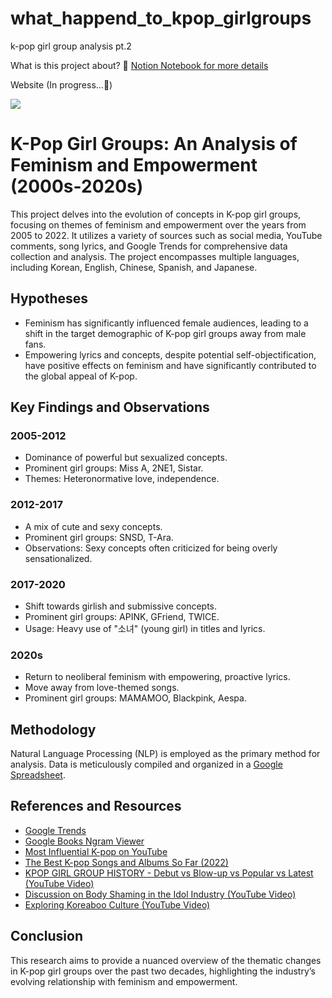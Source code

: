 # what_happend_to_kpop_girlgroups
k-pop girl group analysis pt.2

What is this project about? 📝 
[Notion Notebook for more details](https://g1gigi.notion.site/K-pop-Analysis-ongoing-fa2ba660b83445b6989cd569a22419d9?pvs=4)

Website (In progress...🤫) 

![](https://github.com/JiwonGigiShin/what_happend_to_kpop_girlgroups/blob/main/for_readme/%E1%84%8B%E1%85%B0%E1%86%B8%E1%84%89%E1%85%A1%E1%84%8B%E1%85%B5%E1%84%90%E1%85%B3.gif)


# K-Pop Girl Groups: An Analysis of Feminism and Empowerment (2000s-2020s)

This project delves into the evolution of concepts in K-pop girl groups, focusing on themes of feminism and empowerment over the years from 2005 to 2022. It utilizes a variety of sources such as social media, YouTube comments, song lyrics, and Google Trends for comprehensive data collection and analysis. The project encompasses multiple languages, including Korean, English, Chinese, Spanish, and Japanese.

## Hypotheses

- Feminism has significantly influenced female audiences, leading to a shift in the target demographic of K-pop girl groups away from male fans.
- Empowering lyrics and concepts, despite potential self-objectification, have positive effects on feminism and have significantly contributed to the global appeal of K-pop.

## Key Findings and Observations

### 2005-2012
- Dominance of powerful but sexualized concepts.
- Prominent girl groups: Miss A, 2NE1, Sistar.
- Themes: Heteronormative love, independence.

### 2012-2017
- A mix of cute and sexy concepts.
- Prominent girl groups: SNSD, T-Ara.
- Observations: Sexy concepts often criticized for being overly sensationalized.

### 2017-2020
- Shift towards girlish and submissive concepts.
- Prominent girl groups: APINK, GFriend, TWICE.
- Usage: Heavy use of "소녀" (young girl) in titles and lyrics.

### 2020s
- Return to neoliberal feminism with empowering, proactive lyrics.
- Move away from love-themed songs.
- Prominent girl groups: MAMAMOO, Blackpink, Aespa.

## Methodology

Natural Language Processing (NLP) is employed as the primary method for analysis. Data is meticulously compiled and organized in a [Google Spreadsheet](https://docs.google.com/spreadsheets/d/1_1dWALSdpBK9ruh2G7tzc3RqxpCU9WAF08p6ZYQLLBs/edit#gid=0).

## References and Resources

- [Google Trends](https://trends.google.co.kr/trends/?geo=GB)
- [Google Books Ngram Viewer](https://books.google.com/ngrams/)
- [Most Influential K-pop on YouTube](https://youtu.be/zKAReALatl0)
- [The Best K-pop Songs and Albums So Far (2022)](https://time.com/6184416/best-kpop-2022-so-far/)
- [KPOP GIRL GROUP HISTORY - Debut vs Blow-up vs Popular vs Latest (YouTube Video)](https://www.youtube.com/watch?v=5xOcyPVTQmg&t=651s)
- [Discussion on Body Shaming in the Idol Industry (YouTube Video)](https://youtube.com/shorts/Rrz4m7Ls41o?feature=share)
- [Exploring Koreaboo Culture (YouTube Video)](https://www.youtube.com/watch?v=15zgBaTeMxo&t=54s)

## Conclusion

This research aims to provide a nuanced overview of the thematic changes in K-pop girl groups over the past two decades, highlighting the industry’s evolving relationship with feminism and empowerment.
